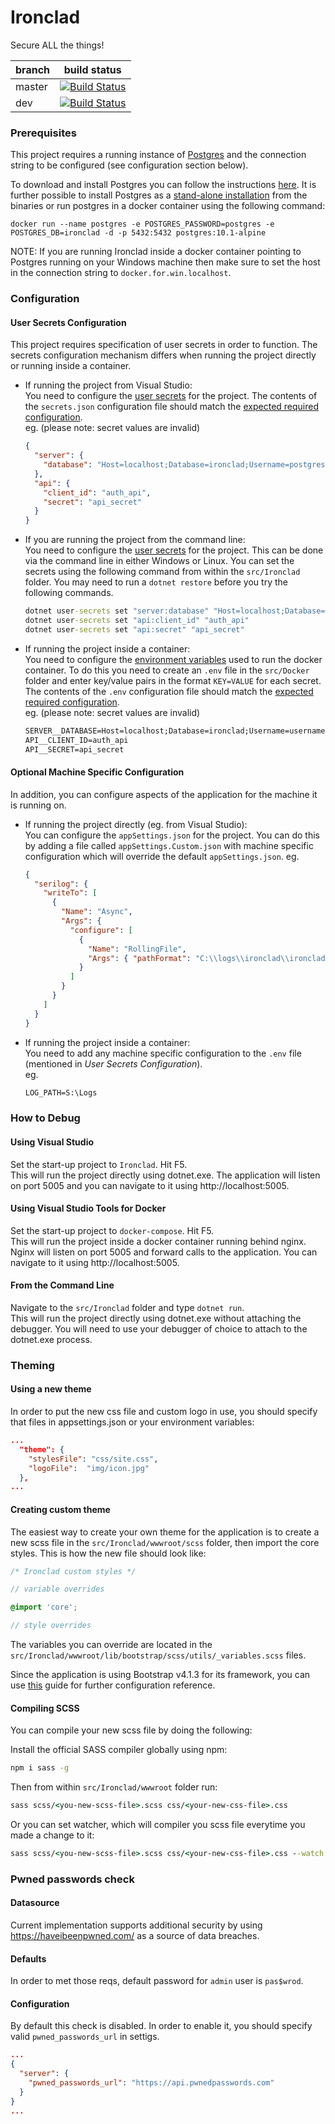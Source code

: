 # Ironclad #

Secure ALL the things!

| branch | build status |
|---|---|
| master |  [![Build Status](https://travis-ci.com/LykkeOSS/ironclad.svg?branch=master)](https://travis-ci.com/LykkeOSS/ironclad) |
| dev | [![Build Status](https://travis-ci.com/LykkeOSS/ironclad.svg?branch=dev)](https://travis-ci.com/LykkeOSS/ironclad) |

### Prerequisites

This project requires a running instance of [Postgres](https://www.postgresql.org/) and the connection string to be configured (see configuration section below).  

To download and install Postgres you can follow the instructions [here](https://www.postgresql.org/download/).
It is further possible to install Postgres as a [stand-alone installation](http://www.postgresonline.com/journal/archives/172-Starting-PostgreSQL-in-windows-without-install.html) from the binaries or run postgres in a docker container using the following command:
```
docker run --name postgres -e POSTGRES_PASSWORD=postgres -e POSTGRES_DB=ironclad -d -p 5432:5432 postgres:10.1-alpine
```
NOTE: If you are running Ironclad inside a docker container pointing to Postgres running on your Windows machine then make sure to set the host in the connection string to ```docker.for.win.localhost```.

### Configuration

#### User Secrets Configuration

This project requires specification of user secrets in order to function. The secrets configuration mechanism differs when running the project directly or running inside a container.

- If running the project from Visual Studio:  
You need to configure the [user secrets](https://blogs.msdn.microsoft.com/mihansen/2017/09/10/managing-secrets-in-net-core-2-0-apps/) for the project.
The contents of the `secrets.json` configuration file should match the [expected required configuration](src/Ironclad/Extensions/ConfigurationExtensions.cs?fileviewer=file-view-default#ConfigurationExtensions.cs-21).  
eg. (please note: secret values are invalid)

    ```json
    {
      "server": {
        "database": "Host=localhost;Database=ironclad;Username=postgres;Password=postgres;Port=5432;"
      },
      "api": {
        "client_id": "auth_api",
        "secret": "api_secret"
      }
    }
    ```

- If you are running the project from the command line:  
You need to configure the [user secrets](https://blogs.msdn.microsoft.com/mihansen/2017/09/10/managing-secrets-in-net-core-2-0-apps/) for the project. This can be done via the command line in either Windows or Linux. You can set the secrets using the following command from within the ```src/Ironclad``` folder. You may need to run a ```dotnet restore``` before you try the following commands.

    ```cmd
    dotnet user-secrets set "server:database" "Host=localhost;Database=ironclad;Username=username;Password=password;"
    dotnet user-secrets set "api:client_id" "auth_api"
    dotnet user-secrets set "api:secret" "api_secret"
    ```


- If running the project inside a container:  
You need to configure the [environment variables](https://docs.docker.com/compose/environment-variables/#the-env_file-configuration-option) used to run the docker container.
To do this you need to create an `.env` file in the `src/Docker` folder and enter key/value pairs in the format `KEY=VALUE` for each secret.
The contents of the `.env` configuration file should match the [expected required configuration](src/Ironclad/Extensions/ConfigurationExtensions.cs?fileviewer=file-view-default#ConfigurationExtensions.cs-21).  
eg.  (please note: secret values are invalid)

    ```cmd
    SERVER__DATABASE=Host=localhost;Database=ironclad;Username=username;Password=password;
    API__CLIENT_ID=auth_api
    API__SECRET=api_secret
    ```

#### Optional Machine Specific Configuration

In addition, you can configure aspects of the application for the machine it is running on.

- If running the project directly (eg. from Visual Studio):  
You can configure the ```appSettings.json``` for the project. You can do this by adding a file called ```appSettings.Custom.json``` with machine specific configuration which will override the default ```appSettings.json```.
eg.
    ```json
    {
      "serilog": {
        "writeTo": [
          {
            "Name": "Async",
            "Args": {
              "configure": [
                {
                  "Name": "RollingFile",
                  "Args": { "pathFormat": "C:\\logs\\ironclad\\ironclad-developer-{Date}.log" }
                }
              ]
            }
          }
        ]
      }
    }
    ```

- If running the project inside a container:  
You need to add any machine specific configuration to the `.env` file (mentioned in _User Secrets Configuration_).  
eg.
    ```cmd
    LOG_PATH=S:\Logs
    ```

### How to Debug

#### Using Visual Studio

Set the start-up project to ```Ironclad```. Hit F5.  
This will run the project directly using dotnet.exe. The application will listen on port 5005 and you can navigate to it using http://localhost:5005.

#### Using Visual Studio Tools for Docker

Set the start-up project to ```docker-compose```. Hit F5.  
This will run the project inside a docker container running behind nginx. Nginx will listen on port 5005 and forward calls to the application. You can navigate to it using http://localhost:5005.

#### From the Command Line

Navigate to the ```src/Ironclad``` folder and type ```dotnet run```.  
This will run the project directly using dotnet.exe without attaching the debugger. You will need to use your debugger of choice to attach to the dotnet.exe process.

### Theming


#### Using a new theme

In order to put the new css file and custom logo in use, you should specify that files in appsettings.json or your environment variables:

```json
...
  "theme": {
    "stylesFile": "css/site.css",
    "logoFile":  "img/icon.jpg"
  },
...
```

#### Creating custom theme

The easiest way to create your own theme for the application is to create a new scss file in the ```src/Ironclad/wwwroot/scss``` folder, then import the core styles. This is how the new file should look like:

```scss
/* Ironclad custom styles */

// variable overrides

@import 'core';

// style overrides
```

The variables you can override are located in the ```src/Ironclad/wwwroot/lib/bootstrap/scss/utils/_variables.scss``` files.

Since the application is using Bootstrap v4.1.3 for its framework, you can use [this][bootstrapThemeingGuide] guide for further configuration reference.

#### Compiling SCSS

You can compile your new scss file by doing the following:

Install the official SASS compiler globally using npm:

```cmd
npm i sass -g
```

Then from within ```src/Ironclad/wwwroot``` folder run:

```cmd
sass scss/<you-new-scss-file>.scss css/<your-new-css-file>.css
```

Or you can set watcher, which will compiler you scss file everytime you made a change to it:

```cmd
sass scss/<you-new-scss-file>.scss css/<your-new-css-file>.css --watch
```

[bootstrapThemeingGuide]: https://getbootstrap.com/docs/4.1/getting-started/theming


### Pwned passwords check

#### Datasource

Current implementation supports additional security by using https://haveibeenpwned.com/ as a source of data breaches.

#### Defaults

In order to met those reqs, default password for ```admin``` user is ```pas$wrod```.

#### Configuration

By default this check is disabled. In order to enable it, you should specify valid ```pwned_passwords_url``` in settigs.
```json
...
{
  "server": {
    "pwned_passwords_url": "https://api.pwnedpasswords.com"
  }
}
...
```